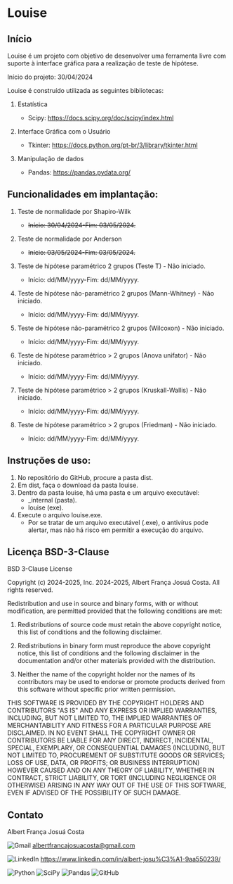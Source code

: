 # Louise

## Início

Louise é um projeto com objetivo de desenvolver uma ferramenta livre com suporte à interface gráfica para a realização de teste de hipótese.

Início do projeto: 30/04/2024

Louise é construído utilizada as seguintes bibliotecas:

1. Estatística

    - Scipy: <https://docs.scipy.org/doc/scipy/index.html>

2.  Interface Gráfica com o Usuário

    - Tkinter: <https://docs.python.org/pt-br/3/library/tkinter.html>

3.  Manipulação de dados

    - Pandas: <https://pandas.pydata.org/>


## Funcionalidades em implantação:

1. Teste de normalidade por Shapiro-Wilk
    - <s>Início: 30/04/2024-Fim: 03/05/2024.</s>

2. Teste de normalidade por Anderson
    - <s>Início: 03/05/2024-Fim: 03/05/2024.</s>

3. Teste de hipótese paramétrico 2 grupos (Teste T) - Não iniciado.
    - Início: dd/MM/yyyy-Fim: dd/MM/yyyy.

4. Teste de hipótese não-paramétrico 2  grupos (Mann-Whitney) - Não iniciado.
    - Início: dd/MM/yyyy-Fim: dd/MM/yyyy.

5. Teste de hipótese não-paramétrico 2  grupos (Wilcoxon) - Não iniciado.
    - Início: dd/MM/yyyy-Fim: dd/MM/yyyy.

6. Teste de hipótese paramétrico > 2  grupos (Anova unifator) - Não iniciado.
    - Início: dd/MM/yyyy-Fim: dd/MM/yyyy.

7. Teste de hipótese paramétrico > 2  grupos (Kruskall-Wallis) - Não iniciado.
    - Início: dd/MM/yyyy-Fim: dd/MM/yyyy.

8. Teste de hipótese paramétrico > 2  grupos (Friedman) - Não iniciado.
    - Início: dd/MM/yyyy-Fim: dd/MM/yyyy.


## Instruções de uso:

1. No repositório do GitHub, procure a pasta dist.
2. Em dist, faça o download da pasta louise.
3. Dentro da pasta louise, há uma pasta e um arquivo executável:
    - _internal (pasta).
    - louise (exe).
4. Execute o arquivo louise.exe.
    - Por se tratar de um arquivo executável (.exe), o antivírus pode alertar, mas não há risco em permitir a execução do arquivo.

## Licença BSD-3-Clause 

BSD 3-Clause License

Copyright (c) 2024-2025, Inc. 2024-2025, Albert França Josuá Costa.
All rights reserved.

Redistribution and use in source and binary forms, with or without
modification, are permitted provided that the following conditions
are met:

1. Redistributions of source code must retain the above copyright
   notice, this list of conditions and the following disclaimer.

2. Redistributions in binary form must reproduce the above
   copyright notice, this list of conditions and the following
   disclaimer in the documentation and/or other materials provided
   with the distribution.

3. Neither the name of the copyright holder nor the names of its
   contributors may be used to endorse or promote products derived
   from this software without specific prior written permission.

THIS SOFTWARE IS PROVIDED BY THE COPYRIGHT HOLDERS AND CONTRIBUTORS
"AS IS" AND ANY EXPRESS OR IMPLIED WARRANTIES, INCLUDING, BUT NOT
LIMITED TO, THE IMPLIED WARRANTIES OF MERCHANTABILITY AND FITNESS FOR
A PARTICULAR PURPOSE ARE DISCLAIMED. IN NO EVENT SHALL THE COPYRIGHT
OWNER OR CONTRIBUTORS BE LIABLE FOR ANY DIRECT, INDIRECT, INCIDENTAL,
SPECIAL, EXEMPLARY, OR CONSEQUENTIAL DAMAGES (INCLUDING, BUT NOT
LIMITED TO, PROCUREMENT OF SUBSTITUTE GOODS OR SERVICES; LOSS OF USE,
DATA, OR PROFITS; OR BUSINESS INTERRUPTION) HOWEVER CAUSED AND ON ANY
THEORY OF LIABILITY, WHETHER IN CONTRACT, STRICT LIABILITY, OR TORT
(INCLUDING NEGLIGENCE OR OTHERWISE) ARISING IN ANY WAY OUT OF THE USE
OF THIS SOFTWARE, EVEN IF ADVISED OF THE POSSIBILITY OF SUCH DAMAGE.

## Contato

Albert França Josuá Costa

![Gmail](https://img.shields.io/badge/Gmail-D14836?style=for-the-badge&logo=gmail&logoColor=white) <albertfrancajosuacosta@gmail.com>

![LinkedIn](https://img.shields.io/badge/linkedin-%230077B5.svg?style=for-the-badge&logo=linkedin&logoColor=white) <https://www.linkedin.com/in/albert-josu%C3%A1-9aa550239/>



![Python](https://img.shields.io/badge/python-3670A0?style=for-the-badge&logo=python&logoColor=ffdd54) ![SciPy](https://img.shields.io/badge/SciPy-%230C55A5.svg?style=for-the-badge&logo=scipy&logoColor=%white) ![Pandas](https://img.shields.io/badge/pandas-%23150458.svg?style=for-the-badge&logo=pandas&logoColor=white) ![GitHub](https://img.shields.io/badge/github-%23121011.svg?style=for-the-badge&logo=github&logoColor=white)